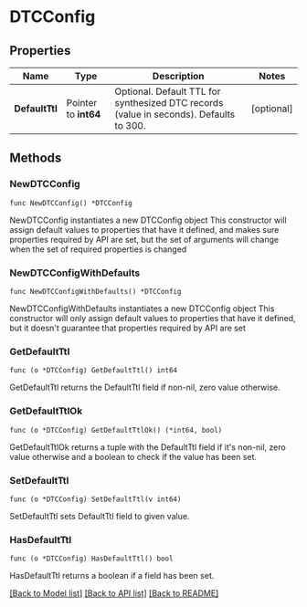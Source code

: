 # DTCConfig

## Properties

Name | Type | Description | Notes
------------ | ------------- | ------------- | -------------
**DefaultTtl** | Pointer to **int64** | Optional. Default TTL for synthesized DTC records (value in seconds).  Defaults to 300. | [optional] 

## Methods

### NewDTCConfig

`func NewDTCConfig() *DTCConfig`

NewDTCConfig instantiates a new DTCConfig object
This constructor will assign default values to properties that have it defined,
and makes sure properties required by API are set, but the set of arguments
will change when the set of required properties is changed

### NewDTCConfigWithDefaults

`func NewDTCConfigWithDefaults() *DTCConfig`

NewDTCConfigWithDefaults instantiates a new DTCConfig object
This constructor will only assign default values to properties that have it defined,
but it doesn't guarantee that properties required by API are set

### GetDefaultTtl

`func (o *DTCConfig) GetDefaultTtl() int64`

GetDefaultTtl returns the DefaultTtl field if non-nil, zero value otherwise.

### GetDefaultTtlOk

`func (o *DTCConfig) GetDefaultTtlOk() (*int64, bool)`

GetDefaultTtlOk returns a tuple with the DefaultTtl field if it's non-nil, zero value otherwise
and a boolean to check if the value has been set.

### SetDefaultTtl

`func (o *DTCConfig) SetDefaultTtl(v int64)`

SetDefaultTtl sets DefaultTtl field to given value.

### HasDefaultTtl

`func (o *DTCConfig) HasDefaultTtl() bool`

HasDefaultTtl returns a boolean if a field has been set.


[[Back to Model list]](../README.md#documentation-for-models) [[Back to API list]](../README.md#documentation-for-api-endpoints) [[Back to README]](../README.md)


